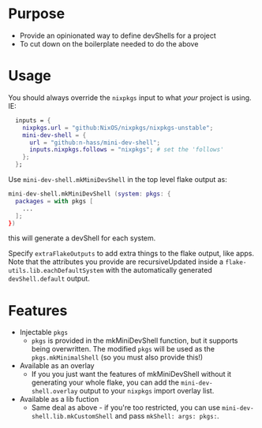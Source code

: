 # Purpose

- Provide an opinionated way to define devShells for a project
- To cut down on the boilerplate needed to do the above

# Usage
You should always override the `nixpkgs` input to what *your* project is using. IE:

```nix
  inputs = {
    nixpkgs.url = "github:NixOS/nixpkgs/nixpkgs-unstable";
    mini-dev-shell = {
      url = "github:n-hass/mini-dev-shell";
      inputs.nixpkgs.follows = "nixpkgs"; # set the 'follows' 
    };
  };
```

Use `mini-dev-shell.mkMiniDevShell` in the top level flake output as:

```nix
mini-dev-shell.mkMiniDevShell (system: pkgs: {
  packages = with pkgs [
    ...
  ];
})
```

this will generate a devShell for each system.

Specify `extraFlakeOutputs` to add extra things to the flake output, like apps. 
Note that the attributes you provide are recursiveUpdated inside a `flake-utils.lib.eachDefaultSystem` with the automatically generated `devShell.default` output.

# Features

- Injectable `pkgs`
  - `pkgs` is provided in the mkMiniDevShell function, but it supports being overwritten. The modified `pkgs` will be used as the `pkgs.mkMinimalShell` (so you must also provide this!)
- Available as an overlay
  - If you you just want the features of mkMiniDevShell without it generating your whole flake, you can add the `mini-dev-shell.overlay` output to your `nixpkgs` import overlay list.
- Available as a lib fuction
  - Same deal as above - if you're too restricted, you can use `mini-dev-shell.lib.mkCustomShell` and pass `mkShell: args: pkgs:`.